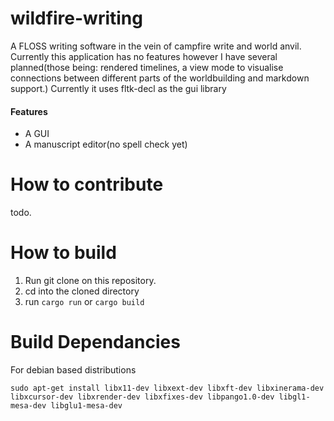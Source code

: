 # wildfire-writing
A FLOSS writing software in the vein of campfire write and world anvil. Currently this application has no features however I have several planned(those being: rendered timelines, a 
view mode to visualise connections between different parts of the worldbuilding and markdown support.) Currently it uses fltk-decl as the gui library 

#### Features
 - A GUI
 - A manuscript editor(no spell check yet)

# How to contribute
todo.

# How to build
1. Run git clone on this repository.
2. cd into the cloned directory
3. run `cargo run` or `cargo build` 

# Build Dependancies 
For debian based distributions

`sudo apt-get install libx11-dev libxext-dev libxft-dev libxinerama-dev libxcursor-dev libxrender-dev libxfixes-dev libpango1.0-dev libgl1-mesa-dev libglu1-mesa-dev`

